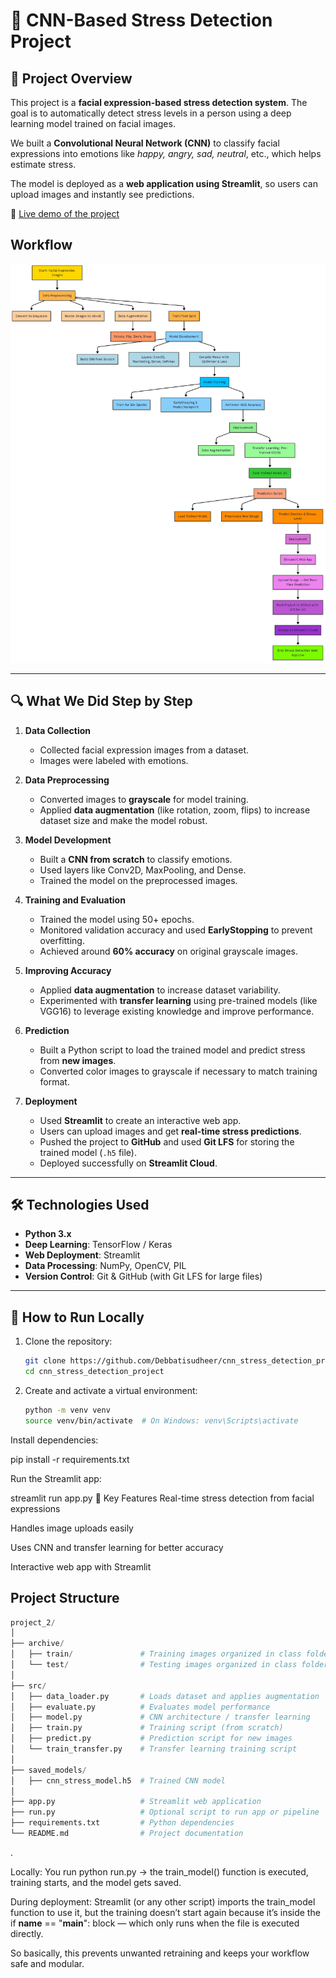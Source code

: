 # 🧠 CNN-Based Stress Detection Project

## 📌 Project Overview

This project is a **facial expression-based stress detection system**. The goal is to automatically detect stress levels in a person using a deep learning model trained on facial images.  

We built a **Convolutional Neural Network (CNN)** to classify facial expressions into emotions like *happy, angry, sad, neutral*, etc., which helps estimate stress.  

The model is deployed as a **web application using Streamlit**, so users can upload images and instantly see predictions.

🔗 [Live demo of the project](https://cnnstressdetectionproject-lgdtggbwp6s2njmp5qpadg.streamlit.app//)


## Workflow
![Workflow Diagram](workflow.png)

---

## 🔍 What We Did Step by Step

1. **Data Collection**
   - Collected facial expression images from a dataset.
   - Images were labeled with emotions.

2. **Data Preprocessing**
   - Converted images to **grayscale** for model training.
   - Applied **data augmentation** (like rotation, zoom, flips) to increase dataset size and make the model robust.

3. **Model Development**
   - Built a **CNN from scratch** to classify emotions.
   - Used layers like Conv2D, MaxPooling, and Dense.
   - Trained the model on the preprocessed images.

4. **Training and Evaluation**
   - Trained the model using 50+ epochs.
   - Monitored validation accuracy and used **EarlyStopping** to prevent overfitting.
   - Achieved around **60% accuracy** on original grayscale images.

5. **Improving Accuracy**
   - Applied **data augmentation** to increase dataset variability.
   - Experimented with **transfer learning** using pre-trained models (like VGG16) to leverage existing knowledge and improve performance.

6. **Prediction**
   - Built a Python script to load the trained model and predict stress from **new images**.
   - Converted color images to grayscale if necessary to match training format.

7. **Deployment**
   - Used **Streamlit** to create an interactive web app.
   - Users can upload images and get **real-time stress predictions**.
   - Pushed the project to **GitHub** and used **Git LFS** for storing the trained model (`.h5` file).
   - Deployed successfully on **Streamlit Cloud**.

---

## 🛠 Technologies Used

- **Python 3.x**
- **Deep Learning**: TensorFlow / Keras
- **Web Deployment**: Streamlit
- **Data Processing**: NumPy, OpenCV, PIL
- **Version Control**: Git & GitHub (with Git LFS for large files)

---

## 🚀 How to Run Locally

1. Clone the repository:

   ```bash
   git clone https://github.com/Debbatisudheer/cnn_stress_detection_project.git
   cd cnn_stress_detection_project

   
2. Create and activate a virtual environment:
   
   ```bash
   python -m venv venv
   source venv/bin/activate  # On Windows: venv\Scripts\activate

Install dependencies:

pip install -r requirements.txt


Run the Streamlit app:


streamlit run app.py
🎯 Key Features
Real-time stress detection from facial expressions

Handles image uploads easily

Uses CNN and transfer learning for better accuracy

Interactive web app with Streamlit

## Project Structure

```python
project_2/
│
├── archive/
│   ├── train/               # Training images organized in class folders
│   └── test/                # Testing images organized in class folders
│
├── src/
│   ├── data_loader.py       # Loads dataset and applies augmentation
│   ├── evaluate.py          # Evaluates model performance
│   ├── model.py             # CNN architecture / transfer learning
│   ├── train.py             # Training script (from scratch)
│   ├── predict.py           # Prediction script for new images
│   └── train_transfer.py    # Transfer learning training script
│
├── saved_models/
│   ├── cnn_stress_model.h5  # Trained CNN model
│
├── app.py                   # Streamlit web application
├── run.py                   # Optional script to run app or pipeline
├── requirements.txt         # Python dependencies
└── README.md                # Project documentation
```

.

Locally: You run python run.py → the train_model() function is executed, training starts, and the model gets saved.

During deployment: Streamlit (or any other script) imports the train_model function to use it, but the training doesn’t start again because it’s inside the if __name__ == "__main__": block — which only runs when the file is executed directly.

So basically, this prevents unwanted retraining and keeps your workflow safe and modular.









